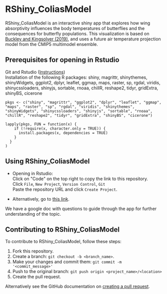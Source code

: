 # RShiny_ColiasModel

RShiny_ColiasModel is an interactive shiny app that explores how wing absorptivity influences the body temperatures of butterflies and the consequences for butterfly populations. This visualization is based on [Buckley and Kingsolver (2019)](https://onlinelibrary.wiley.com/doi/full/10.1111/geb.12953), and uses a future air temperature projection model from the CMIP5 multimodel ensemble. 

## Prerequisites for opening in Rstudio
Git and Rstudio ([Instructions](https://resources.github.com/whitepapers/github-and-rstudio/))  
Installation of the following R packages:
shiny, magrittr, shinythemes, shinyWidgets, ggplot2, dplyr, leaflet, ggmap, maps, raster, sp, rgdal, viridis, shinycssloaders, shinyjs, sortable, rnoaa, chillR, reshape2, tidyr, gridExtra, shinyBS, cicerone

```
pkgs <- c("shiny", "magrittr", "ggplot2", "dplyr", "leaflet", "ggmap", "maps", "raster", "sp", "rgdal", "viridis", "shinythemes", "shinyWidgets", "shinycssloaders", "shinyjs", "sortable", "rnoaa", "chillR", "reshape2", "tidyr", "gridExtra", "shinyBS", "cicerone")

lapply(pkgs, FUN = function(x) {
    if (!require(x, character.only = TRUE)) {
      install.packages(x, dependencies = TRUE)
    }
  }
)
```

## Using RShiny_ColiasModel
* Opening in Rstudio:  
Click on "Code" on the top right to copy the link to this repository.  
Click ```File```, ```New Project```, ```Version Control```, ```Git```  
Paste the repository URL and click ```Create Project```.

* Alternatively, go to [this link](https://huckley.shinyapps.io/rshiny_coliasmodel/).

We have a google doc with questions to guide through the app for further understanding of the topic.

## Contributing to RShiny_ColiasModel
<!--- If your README is long or you have some specific process or steps you want contributors to follow, consider creating a separate CONTRIBUTING.md file--->
To contribute to RShiny_ColiasModel, follow these steps:

1. Fork this repository.
2. Create a branch: `git checkout -b <branch_name>`.
3. Make your changes and commit them: `git commit -m '<commit_message>'`
4. Push to the original branch: `git push origin <project_name>/<location>`
5. Create the pull request.

Alternatively see the GitHub documentation on [creating a pull request](https://help.github.com/en/github/collaborating-with-issues-and-pull-requests/creating-a-pull-request).
